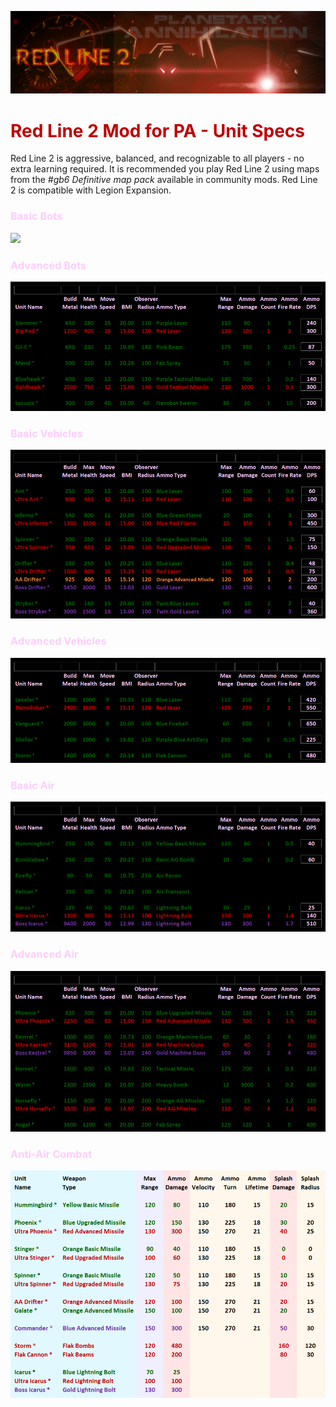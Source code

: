 ![](img/main_title.png)

<span style="color:#C00000">

# Red Line 2 Mod for PA - Unit Specs

</span>

Red Line 2 is aggressive, balanced, and recognizable to all players - no extra learning required. It is recommended you play Red Line 2 using maps from the *#gb6 Definitive map pack* available in community mods. Red Line 2 is compatible with Legion Expansion.

<span style="color:#FFCCFF">

### Basic Bots

</span>

![](img/bots2.jpg)

<span style="color:#FFCCFF">

### Advanced Bots

</span>

![](img/bots_spec_adv.png)

<span style="color:#FFCCFF">

### Basic Vehicles

</span>

![](img/tanks_spec_basic.png)

<span style="color:#FFCCFF">

### Advanced Vehicles

</span>

![](img/tanks_spec_adv.png)

<span style="color:#FFCCFF">

### Basic Air

</span>

![](img/jets_spec_basic.png)

<span style="color:#FFCCFF">

### Advanced Air

</span>

![](img/jets_spec_adv.png)

<span style="color:#FFCCFF">

### Anti-Air Combat

</span>

![](img/air_combat_spec.png)

